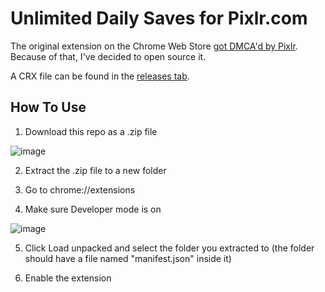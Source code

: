 # Unlimited Daily Saves for Pixlr.com

The original extension on the Chrome Web Store [got DMCA'd by Pixlr](https://www.lumendatabase.org/notices/34809232).
Because of that, I've decided to open source it.

A CRX file can be found in the [releases tab](https://github.com/ClaytonTDM/daily-saves-for-pixlr/releases).

## How To Use

1. Download this repo as a .zip file

![image](https://github.com/ClaytonTDM/daily-saves-for-pixlr/assets/71360210/380fda3b-b5f8-4ca1-8333-eb9bd792d269)

2. Extract the .zip file to a new folder

3. Go to chrome://extensions

4. Make sure Developer mode is on

![image](https://github.com/ClaytonTDM/daily-saves-for-pixlr/assets/71360210/d7337746-c99c-4664-ba22-6f1d68e6d575)

5. Click Load unpacked and select the folder you extracted to (the folder should have a file named "manifest.json" inside it)

6. Enable the extension
